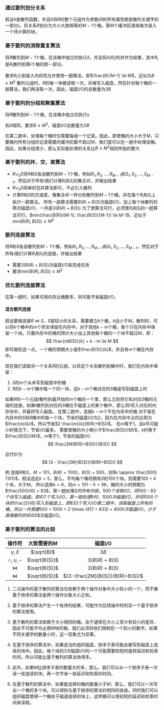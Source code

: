 ### 通过散列划分关系

假设$h$是散列函数，并且$h$将$R$的整个元组作为参数($R$的所有属性都是散列关键字的一部分)。将关系$R$划分为大小大致相等的$M-1$个桶。第$M$个缓冲区用来每次装入一个待计算的块。

### 基于散列的消除重复算法

将$R$散列到$M-1$个桶，在该桶中独立的执行$\delta$，并且将$\delta(R_i)$的并作为结果，其中$R_i$是$R_i$散列到第$i$个桶的那一部分。

要求$R_i$小到装入内存而允许使用一趟算法。即$\frac{B}{M-1} \le M$，近似为$B \le M^2$
散列元组时，$R$的每一块被读取一次，并被写入磁盘。然后针对每个桶的一趟算法，我们再读取一次。因此，磁盘I/O的总数量为$3B$

### 基于散列的分组和聚集算法

将$R$散列到$M-1$个桶，在该桶中独立的执行$\gamma$

和$\delta$相同，要求$B \le M^2$，磁盘I/O总数量为$3B$

在第二趟中，处理每个桶时仅需要每组一个记录。因此，即使桶的大小大于$M$，只要桶内所有分组的记录需要的缓冲区数不超过$M$，我们就可以在一趟中处理该桶。因此，如果分组很少，那么实际能处理的关系比$B \le M^2$规则所指的要大

### 基于散列的并、交、差算法

* $R\cup_SS$将$R$和$S$各自散列到$M-1$个桶，例如$R_1,R_2,\ldots,R_{M-1}$和$S_1,S_2,\ldots,S_{M-1}$，然后对于所有$i$我们计算$R_i$和$S_i$的集合并，并输出结果
* $R\cup_SS$简单的包并算法即可，不必引入散列
* 计算$R$和$S$的交或差，像集合并一样分别散列到$M-1$个桶，并在每个$R_i$和$S_i$上执行一趟算法。
所有一趟算法需要$B(R) + B(S)$次磁盘I/O，加上每个块散列的两次磁盘I/O，一共是$3(B(R)+B(S))$
为了使算法可行，必须使$R_i$和$S_i$的一趟算法可行，$min(\frac{B(R)}{M-1}, \frac{B(S)}{M-1}) \le M-1$，近似于$min(B(R), B(S)) \le M^2$

### 散列连接算法

将$R$和$S$各自散列到$M-1$个桶，例如$R_1,R_2,\ldots,R_{M-1}$和$S_1,S_2,\ldots,S_{M-1}$，然后对于所有$i$我们计算$R_i$和$S_i$的连接，并输出结果

* 需要$3(B(R)+B(S))$次磁盘I/O来完成任务
* 要求$min(B(R),B(S)) \le M^2$

### 优化散列连接算法

在第一趟时，如果可用内存比桶数多，则可能节省磁盘I/O。

#### 混合散列连接

假设要做连接$R\Join S$，$S$是较小的关系，需要建立$k$个桶，$k$远小于$M$。散列时，可以将$k$个桶中的$m$个完全保留在内存中，对于其他$k-m$个桶，每个只在内存中保留一个块。只要内存中的桶的预计大小加上其他每个桶的一个块不超过$M$，即：
$$
\frac{mB(S)}{k} + k - m \le M
$$
即可做到这一点。一个桶的预期大小是$\frac{B(S)}{k}$，并且有$m$个桶在内存中。

现在我们读取另一个关系$R$的元组，以将这个关系散列到桶中时，我们在内存中保留：
1.	$S$的$m$个从未写到磁盘中的桶
2.	$R$的$k-m$个桶中每一个的一块，这$k-m$个桶对应的$S$桶是写到磁盘上的

如果$R$的一个元组$t$散列到最开始的$m$个桶的一个里，那么立刻将它和对应$S$桶的元祖的连接。如果$t$散列到对应的$S$桶位于磁盘上的某个桶中，那么将$t$写入对应的内存块中，并最终写入磁盘。
在第二趟中，连接$k-m$个不在内存中的桶
对于留在内存中的$S$和$R$桶中的每一个块，节省的磁盘I/O为$2$，因为在内存中占的比例为$\frac{m}{k}$，所以节省$2 \frac{m}{k}(B(R)+B(S))$。
在$m$等于$1$，且$k$尽可能小的情况下，节省I/O最多。
需要使桶的大小稍小于$\frac{B(S)}{M}$，$k$约等于$\frac{B(S)}{M}$，$m$等于$1$，节省的磁盘I/O
$$
\frac{2M(B(R)+B(S))}{B(S)}
$$

总代价为
$$
(3 - \frac{2M}{B(S)})(B(R)+B(S)))
$$

例 连接$R$和$S$，$M=101$，$B(R)=1000$，$B(S)=500$，则$k \approx \frac{500}{101}$，假设选定$k = 5$，那么，平均每个桶将拥有$S$的$100$个块。则需要$100 + 4$个块，大于$M$。
所以选择$k = 6$，则$m = 101 - 5 = 96$，桶的大小的预期为$\frac{500}{6} = 83$，第一趟处理$S的所有内容，$500$个读取I/O，将$500 - 83$个块写入磁盘，即$417$个写入I/O，第一趟处理$R$时，$1000$次磁盘I/O，并将$1000$个块的$\frac{5}{6}$写入到磁盘上，即$833$个写入I/O
第二趟中，读取磁盘上所有的桶，所以一共需要$500 + 1000 + 2 \times (417 + 833) = 4000$次磁盘I/O，少于直接散列的$4500$次磁盘I/O。
### 基于散列的算法的比较

|     操作符      | 大致需要的$M$ |             磁盘I/O              |
| :-------------: | :-----------: | :------------------------------: |
| $\gamma,\delta$ |  $\sqrt{B}$   |               $3B$               |
| $\cap, \cup, -$ | $\sqrt{B(S)}$ |         $3(B(R) + B(S)$          |
|     $\Join$     | $\sqrt{B(S)}$ |         $3(B(R) + B(S)$          |
|     $\Join$     | $\sqrt{B(S)}$ | $(3-\frac{2M}{B(S)})(B(R)+B(S))$ |

1. 二元操作的基于散列的算法仅依赖于两个操作对象中大小较小的一个，而不像基于排序的算法是两个操作对象大小之和。

2. 基于排序的算法产生一个有序的结果，可能作为后续操作符的另一个基于排序的算法使用。

3. 基于散列的算法依赖于大小相同的桶。由于通常在大小上至少有较小的差异，因此不可能平均占用$M$块的桶，我们必须将他们限制在一个较小的数字。如果不同关键字的数量小时，这一现象尤为显著。

4. 在基于排序的算法中，如果适当的组织磁盘，排序子表可能会被写到磁盘上连续的块中。因此，每个块的3次磁盘I/O的一个可能需要较短的旋转延迟和检索时间，所以可能比基于散列的算法快得多。

5. 此外，如果$M$比排序子表的数量大的多，那么，我们可以从一个排序子表一次读一些连续的块，再一次节省一些延迟和检索的时间。

6. 在基于散列的算法中，如果能选择的桶的数量小于$M$，那么，我们可以一次写出一个桶的多个块。可以得到与基于排序的算法的相同的收益。同时我们可以组织磁盘使得一个桶处于磁道连续的块上，这样桶可以用较短的延迟和检索时间来读取。

   